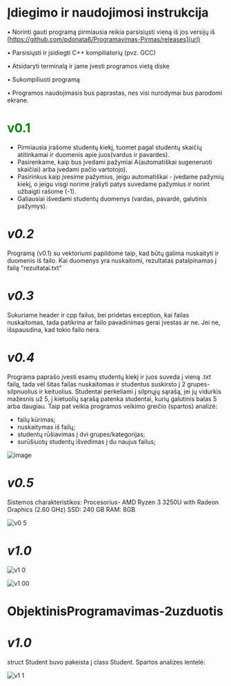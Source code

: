 # **Įdiegimo ir naudojimosi instrukcija**

• Norinti gauti programą pirmiausia reikia parsisiųsti vieną iš jos versijų iš [https://github.com/pdonata6/Programavimas-Pirmas/releases](url)

• Parsisiųsti ir įsidiegti C++ kompiliatorių (pvz. GCC)

• Atsidaryti terminalą ir jame įvesti programos vietą diske

• Sukompiliuoti programą

• Programos naudojimasis bus paprastas, nes visi nurodymai bus parodomi ekrane.


# <span style="color: green"> **v0.1** </span>

- Pirmiausia įrašome studentų kiekį, tuomet pagal studentų skaičių atitinkamai ir duomenis apie juos(vardus ir pavardes). 
- Pasirenkame, kaip bus įvedami pažymiai A(automatiškai sugeneruoti skaičiai) arba įvedami pačio vartotojo). 
- Pasirinkus kaip įvesime pažymius, jeigu automatiškai - įvedame pažymių kiekį, o jeigu visgi norime įrašyti patys suvedame pažymius ir norint užbaigti rašome (-1). 
- Galiausiai išvedami studentų duomenys (vardas, pavardė, galutinis pažymys).
 

# _**v0.2**_ 
Programą (v0.1) su vektoriumi papildome taip, kad būtų galima nuskaityti ir duomenis iš failo. Kai duomenys yra nuskaitomi, rezultatas patalpinamas į failą "rezultatai.txt"



# _**v0.3**_
Sukuriame header ir cpp failus, bei pridetas exception, kai failas nuskaitomas, tada patikrina ar failo pavadinimas gerai įvestas ar ne. Jei ne, išspausdina, kad tokio failo nėra.


# _**v0.4**_
Programa paprašo įvesti esamų studentų kiekį ir juos suveda į vieną .txt failą, tada vėl šitas failas nuskaitomas ir studentus suskirsto į 2 grupes- silpnuolius ir keituolius. Studentai perkeliami į silpnųjų sąrašą, jei jų vidurkis mažesnis už 5, į kietuolių sąrašą patenka studentai, kurių galutinis balas 5 arba daugiau.
Taip pat veikia programos veikimo greičio (spartos) analizė:

- failų kūrimas;
- nuskaitymas iš failų;
- studentų rūšiavimas į dvi grupes/kategorijas;
- surūšiuotų studentų išvedimas į du naujus failus;

![image](https://user-images.githubusercontent.com/90028851/139395480-ee1a57cd-4eaf-49d1-bfd9-f5e79223eecf.png)


# _**v0.5**_

Sistemos charakteristikos:
Procesorius-	AMD Ryzen 3 3250U with Radeon Graphics (2.60 GHz)
SSD: 240 GB
RAM: 8GB 

![v0 5](https://user-images.githubusercontent.com/90028851/140510548-83784251-7f60-4f13-a0ec-26126abf9dbd.png)

# _**v1.0**_

![v1 0](https://user-images.githubusercontent.com/90028851/144061202-7c6d8f8d-866f-46ad-8399-1bb27ef97cf0.png)

![v1 00](https://user-images.githubusercontent.com/90028851/144061213-0113458e-7e5f-4e99-9305-ac18fd06c5b5.png)

#






# ObjektinisProgramavimas-2uzduotis


# _**v1.0**_

struct Student buvo pakeista į class Student. Spartos analizes lentelė:

![v1 1](https://user-images.githubusercontent.com/90028851/144236777-0f8f8d3a-0272-4447-9181-1dfe3ffede39.png)
